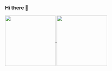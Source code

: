 ### Hi there 👋

<a href="https://github.com/search?o=desc&q=author%3Ahappeeey&s=committer-date&type=Commits">
  <img align="center" height = "167" src="https://github-readme-stats.vercel.app/api?username=happeeey&count_private=true&show_icons=true&theme=dark&include_all_commits=true" />
</a>
<a href="https://github.com/happeeey?tab=repositories">
  <img align="center" height = "167" src="https://github-readme-stats.vercel.app/api/top-langs/?username=happeeey&count_private=true&layout=compact&theme=dark" />
</a>

<!--
**happeeey/happeeey** is a ✨ _special_ ✨ repository because its `README.md` (this file) appears on your GitHub profile.

Here are some ideas to get you started:

- 🔭 I’m currently working on ...
- 🌱 I’m currently learning ...
- 👯 I’m looking to collaborate on ...
- 🤔 I’m looking for help with ...
- 💬 Ask me about ...
- 📫 How to reach me: ...
- 😄 Pronouns: ...
- ⚡ Fun fact: ...
-->